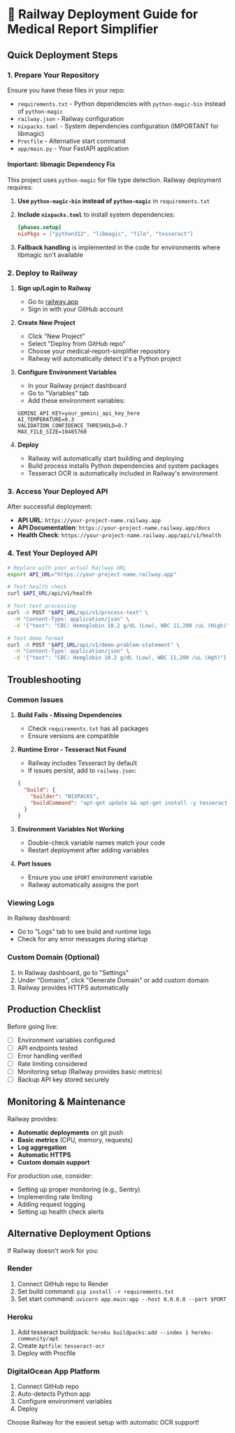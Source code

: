 # 🚂 Railway Deployment Guide for Medical Report Simplifier

## Quick Deployment Steps

### 1. Prepare Your Repository

Ensure you have these files in your repo:
- `requirements.txt` - Python dependencies with `python-magic-bin` instead of `python-magic`
- `railway.json` - Railway configuration  
- `nixpacks.toml` - System dependencies configuration (IMPORTANT for libmagic)
- `Procfile` - Alternative start command
- `app/main.py` - Your FastAPI application

#### Important: libmagic Dependency Fix

This project uses `python-magic` for file type detection. Railway deployment requires:

1. **Use `python-magic-bin` instead of `python-magic`** in `requirements.txt`
2. **Include `nixpacks.toml`** to install system dependencies:
   ```toml
   [phases.setup]
   nixPkgs = ["python312", "libmagic", "file", "tesseract"]
   ```

3. **Fallback handling** is implemented in the code for environments where libmagic isn't available

### 2. Deploy to Railway

1. **Sign up/Login to Railway**
   - Go to [railway.app](https://railway.app)
   - Sign in with your GitHub account

2. **Create New Project**
   - Click "New Project"
   - Select "Deploy from GitHub repo"
   - Choose your medical-report-simplifier repository
   - Railway will automatically detect it's a Python project

3. **Configure Environment Variables**
   - In your Railway project dashboard
   - Go to "Variables" tab
   - Add these environment variables:
   ```
   GEMINI_API_KEY=your_gemini_api_key_here
   AI_TEMPERATURE=0.3
   VALIDATION_CONFIDENCE_THRESHOLD=0.7
   MAX_FILE_SIZE=10485760
   ```

4. **Deploy**
   - Railway will automatically start building and deploying
   - Build process installs Python dependencies and system packages
   - Tesseract OCR is automatically included in Railway's environment

### 3. Access Your Deployed API

After successful deployment:
- **API URL**: `https://your-project-name.railway.app`
- **API Documentation**: `https://your-project-name.railway.app/docs`
- **Health Check**: `https://your-project-name.railway.app/api/v1/health`

### 4. Test Your Deployed API

```bash
# Replace with your actual Railway URL
export API_URL="https://your-project-name.railway.app"

# Test health check
curl $API_URL/api/v1/health

# Test text processing
curl -X POST "$API_URL/api/v1/process-text" \
  -H "Content-Type: application/json" \
  -d '{"text": "CBC: Hemoglobin 10.2 g/dL (Low), WBC 11,200 /uL (High)"}'

# Test demo format  
curl -X POST "$API_URL/api/v1/demo-problem-statement" \
  -H "Content-Type: application/json" \
  -d '{"text": "CBC: Hemglobin 10.2 g/dL (Low), WBC 11,200 /uL (Hgh)"}'
```

## Troubleshooting

### Common Issues

1. **Build Fails - Missing Dependencies**
   - Check `requirements.txt` has all packages
   - Ensure versions are compatible

2. **Runtime Error - Tesseract Not Found**
   - Railway includes Tesseract by default
   - If issues persist, add to `railway.json`:
   ```json
   {
     "build": {
       "builder": "NIXPACKS",
       "buildCommand": "apt-get update && apt-get install -y tesseract-ocr"
     }
   }
   ```

3. **Environment Variables Not Working**
   - Double-check variable names match your code
   - Restart deployment after adding variables

4. **Port Issues**
   - Ensure you use `$PORT` environment variable
   - Railway automatically assigns the port

### Viewing Logs

In Railway dashboard:
- Go to "Logs" tab to see build and runtime logs
- Check for any error messages during startup

### Custom Domain (Optional)

1. In Railway dashboard, go to "Settings"
2. Under "Domains", click "Generate Domain" or add custom domain
3. Railway provides HTTPS automatically

## Production Checklist

Before going live:
- [ ] Environment variables configured
- [ ] API endpoints tested
- [ ] Error handling verified
- [ ] Rate limiting considered
- [ ] Monitoring setup (Railway provides basic metrics)
- [ ] Backup API key stored securely

## Monitoring & Maintenance

Railway provides:
- **Automatic deployments** on git push
- **Basic metrics** (CPU, memory, requests)
- **Log aggregation**
- **Automatic HTTPS**
- **Custom domain support**

For production use, consider:
- Setting up proper monitoring (e.g., Sentry)
- Implementing rate limiting
- Adding request logging
- Setting up health check alerts

## Alternative Deployment Options

If Railway doesn't work for you:

### Render
1. Connect GitHub repo to Render
2. Set build command: `pip install -r requirements.txt`
3. Set start command: `uvicorn app.main:app --host 0.0.0.0 --port $PORT`

### Heroku
1. Add tesseract buildpack: `heroku buildpacks:add --index 1 heroku-community/apt`
2. Create `Aptfile`: `tesseract-ocr`
3. Deploy with Procfile

### DigitalOcean App Platform
1. Connect GitHub repo
2. Auto-detects Python app
3. Configure environment variables
4. Deploy

Choose Railway for the easiest setup with automatic OCR support!
